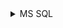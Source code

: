 <details>
<summary>MS SQL</summary>
<br>

  
  <details>
<summary>Course Content</summary>
<br>
    
- Use of procedures and functions
- Fundamental knowledge of databases
- Transaction management
- Manipulation and storage of data
- Creating basic Back-End architectures
- Using the ACID model
  
</details>
  
| [MS SQL](https://softuni.bg/trainings/3714/ms-sql-may-2022) | Excercises |
| --------------------------------------------------------------------------------- | ---------- |
| Databases Introduction                                                            | [Excercise](https://github.com/SimonEFK/MSSQL/tree/main/DataBaseIntro) |
| CRUD                                                                              | [Excercise](https://github.com/SimonEFK/MSSQL/tree/main/CRUD) |
| Table Relations                                                                   | [Excercise](https://github.com/SimonEFK/MSSQL/tree/main/Table%20Reletions) |
| Built-in Functions                                                                | [Excercise](https://github.com/SimonEFK/MSSQL/tree/main/Built%20in%20Functions) |
| Subqueries and Joins                                                              | [Excercise](https://github.com/SimonEFK/MSSQL/tree/main/Subqueries%20and%20Joins) |
| Indices and Data Aggregation                                                      | [Excercise](https://github.com/SimonEFK/MSSQL/tree/main/Indices%20and%20Data%20Aggregation) |
| Functions, Procedures                                                             | [Excercise](https://github.com/SimonEFK/MSSQL/tree/main/Functions%20and%20Stored%20Procedures) |
| Triggers and Transactions                                                         | [Excercise] |  

</details>
